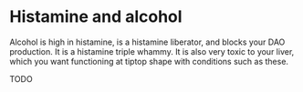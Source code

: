 <!--
source: jph
tags: histamine alcohol
-->

# Histamine and alcohol

Alcohol is high in histamine, is a histamine liberator, and blocks your DAO production. It is a histamine triple whammy. It is also very toxic to your liver, which you want functioning at tiptop shape with conditions such as these.

TODO
